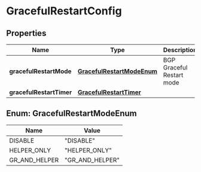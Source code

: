 # GracefulRestartConfig

## Properties
Name | Type | Description | Notes
------------ | ------------- | ------------- | -------------
**gracefulRestartMode** | [**GracefulRestartModeEnum**](#GracefulRestartModeEnum) | BGP Graceful Restart mode |  [optional]
**gracefulRestartTimer** | [**GracefulRestartTimer**](GracefulRestartTimer.md) |  |  [optional]

<a name="GracefulRestartModeEnum"></a>
## Enum: GracefulRestartModeEnum
Name | Value
---- | -----
DISABLE | &quot;DISABLE&quot;
HELPER_ONLY | &quot;HELPER_ONLY&quot;
GR_AND_HELPER | &quot;GR_AND_HELPER&quot;
